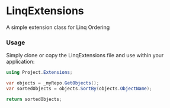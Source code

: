 # LinqExtensions
A simple extension class for Linq Ordering

### Usage
Simply clone or copy the LinqExtensions file and use within your application: 

```c#
using Project.Extensions;

var objects = _myRepo.GetObjects();
var sortedObjects = objects.SortBy(objects.ObjectName);

return sortedObjects;
```